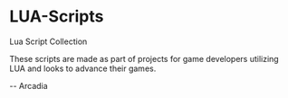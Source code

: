 # LUA-Scripts
Lua Script Collection

These scripts are made as part of projects for game developers utilizing LUA and looks to advance their games.





-- Arcadia
